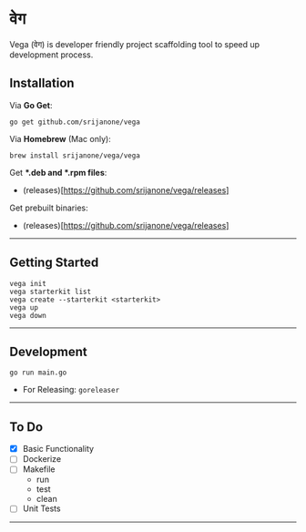 # वेग

Vega (वेग) is developer friendly project scaffolding tool to speed up development process.


## Installation

Via **Go Get**:

```
go get github.com/srijanone/vega
```

Via **Homebrew** (Mac only):

```
brew install srijanone/vega/vega
```

Get **\*.deb and \*.rpm files**:
- (releases)[https://github.com/srijanone/vega/releases]

Get prebuilt binaries:
- (releases)[https://github.com/srijanone/vega/releases]

---

## Getting Started

```console
vega init
vega starterkit list
vega create --starterkit <starterkit>
vega up
vega down
```
---

## Development

`go run main.go`

- For Releasing: `goreleaser`

---

## To Do

- [x] Basic Functionality
- [ ] Dockerize
- [ ] Makefile
  - run
  - test
  - clean
- [ ] Unit Tests

---

```



```
